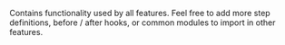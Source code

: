 Contains functionality used by all features. Feel free to add more step definitions, before / after hooks, or common modules to import in other features.
